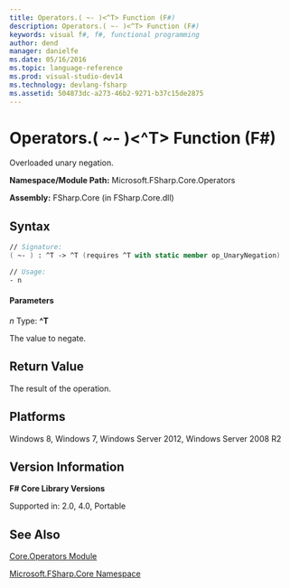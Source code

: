 ```yaml
---
title: Operators.( ~- )<^T> Function (F#)
description: Operators.( ~- )<^T> Function (F#)
keywords: visual f#, f#, functional programming
author: dend
manager: danielfe
ms.date: 05/16/2016
ms.topic: language-reference
ms.prod: visual-studio-dev14
ms.technology: devlang-fsharp
ms.assetid: 504873dc-a273-46b2-9271-b37c15de2875 
---
```


# Operators.( ~- )<^T> Function (F#)

Overloaded unary negation.

**Namespace/Module Path:** Microsoft.FSharp.Core.Operators

**Assembly:** FSharp.Core (in FSharp.Core.dll)


## Syntax

```fsharp
// Signature:
( ~- ) : ^T -> ^T (requires ^T with static member op_UnaryNegation)

// Usage:
- n
```

#### Parameters
*n*
Type: **^T**

The value to negate.

## Return Value

The result of the operation.

## Platforms
Windows 8, Windows 7, Windows Server 2012, Windows Server 2008 R2

## Version Information
**F# Core Library Versions**

Supported in: 2.0, 4.0, Portable

## See Also
[Core.Operators Module](Core.Operators-Module-%5BFSharp%5D.md)

[Microsoft.FSharp.Core Namespace](Microsoft.FSharp.Core-Namespace-%5BFSharp%5D.md)